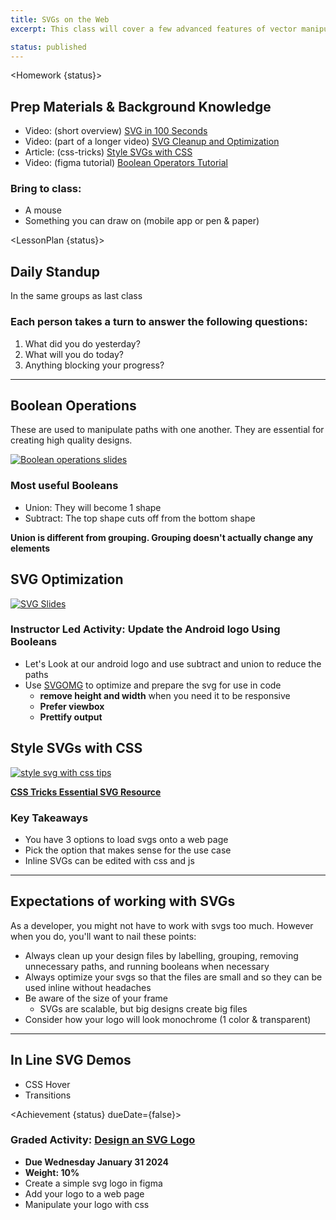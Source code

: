 ```yaml
---
title: SVGs on the Web
excerpt: This class will cover a few advanced features of vector manipulation along with how to export and use vectors on web pages. Here you will learn how to edit svgs with css and make them responsive and performant.

status: published
---
```


<script>
	import Homework from "$lib/components/Homework.svelte";
	import LessonPlan from "$lib/components/LessonPlan.svelte";
	import Achievement from "$lib/components/Achievement.svelte"
</script>

<Homework {status}>

<h2>Prep Materials & Background Knowledge</h2>

- Video: (short overview) [SVG in 100 Seconds](https://youtu.be/emFMHH2Bfvo?si=L-DZqTo9IUs8zaKX)
- Video: (part of a longer video) [SVG Cleanup and Optimization](https://youtu.be/cWh0de8IhX4?si=kfc4Kgh86AJXKdUp&t=1321)
- Article: (css-tricks) [Style SVGs with CSS](https://css-tricks.com/svg-properties-and-css/)
- Video: (figma tutorial) [Boolean Operators Tutorial](https://youtu.be/8ZaX6qEcUCU?si=5yFBuxyH4c7Fs6Hu)

### Bring to class:

- A mouse
- Something you can draw on (mobile app or pen & paper)

</Homework>

<LessonPlan {status}>

<h2>Daily Standup</h2>

In the same groups as last class

### Each person takes a turn to answer the following questions:

1.  What did you do yesterday?
2.  What will you do today?
3.  Anything blocking your progress?

---

<h2>Boolean Operations</h2>

These are used to manipulate paths with one another. They are essential for creating high quality designs.

<a href="https://help.figma.com/hc/en-us/articles/360039957534-Boolean-operations"><img src="/images/design/booleans.png" alt="Boolean operations slides" /></a>

### Most useful Booleans

- Union: They will become 1 shape
- Subtract: The top shape cuts off from the bottom shape

**Union is different from grouping. Grouping doesn't actually change any elements**

<h2>SVG Optimization</h2>

<a href="https://docs.google.com/presentation/d/1PXRKHVNnxK0XZlxBNbGwWEk9ouJCtmx21QZiFlm8crc/edit?usp=sharing"><img src="/images/design/svg-slides.png" alt="SVG Slides" /></a>

### Instructor Led Activity: Update the Android logo Using Booleans

- Let's Look at our android logo and use subtract and union to reduce the paths
- Use [SVGOMG](https://jakearchibald.github.io/svgomg/) to optimize and prepare the svg for use in code
  - **remove height and width** when you need it to be responsive
  - **Prefer viewbox**
  - **Prettify output**

<h2>Style SVGs with CSS</h2>

<a href="https://docs.google.com/presentation/d/1zIfstZwArqenWj85LdXJjat5vx7wdgvIucKlzEqyTwc/edit?usp=sharing"><img src="/images/design/svg-css-slides.png" alt="style svg with css tips" /></a>

**[CSS Tricks Essential SVG Resource](https://css-tricks.com/lodge/svg/)**

### Key Takeaways

- You have 3 options to load svgs onto a web page
- Pick the option that makes sense for the use case
- Inline SVGs can be edited with css and js

---

<h2>Expectations of working with SVGs</h2>

As a developer, you might not have to work with svgs too much. However when you do, you'll want to nail these points:

- Always clean up your design files by labelling, grouping, removing unnecessary paths, and running booleans when necessary
- Always optimize your svgs so that the files are small and so they can be used inline without headaches
- Be aware of the size of your frame
  - SVGs are scalable, but big designs create big files
- Consider how your logo will look monochrome (1 color & transparent)

---

<h2>In Line SVG Demos</h2>

- CSS Hover
- Transitions

</LessonPlan>

<Achievement {status} dueDate={false}>

### Graded Activity: [Design an SVG Logo](/courses/dsgn-270/assessments/sprint-activity-2)

- **Due Wednesday January 31 2024**
- **Weight: 10%**
- Create a simple svg logo in figma
- Add your logo to a web page
- Manipulate your logo with css

</Achievement>
